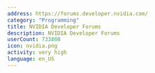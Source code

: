 ```yaml
---
address: https://forums.developer.nvidia.com/
category: "Programming"
title: NVIDIA Developer Forums
description: NVIDIA Developer Forums
userCount: 733808
icon: nvidia.png
activity: very high
language: en_US
---
```

